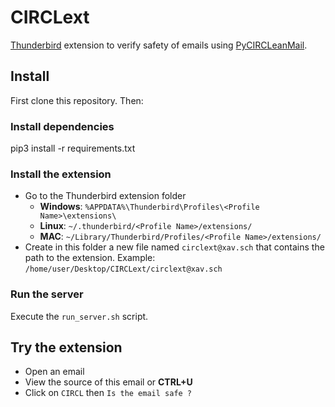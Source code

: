 # CIRCLext
[Thunderbird](https://www.mozilla.org/en-US/thunderbird/) extension to verify safety of emails using [PyCIRCLeanMail](https://github.com/CIRCL/PyCIRCLeanMail).

## Install

First clone this repository. Then:

### Install dependencies

pip3 install -r requirements.txt

### Install the extension
* Go to the Thunderbird extension folder
  + **Windows**:  `%APPDATA%\Thunderbird\Profiles\<Profile Name>\extensions\ `
  + **Linux**:  `~/.thunderbird/<Profile Name>/extensions/ `
  + **MAC**:  `~/Library/Thunderbird/Profiles/<Profile Name>/extensions/ `
* Create in this folder a new file named `circlext@xav.sch` that contains the path to the extension. Example: `/home/user/Desktop/CIRCLext/circlext@xav.sch`

### Run the server
Execute the `run_server.sh` script.

## Try the extension
* Open an email
* View the source of this email or **CTRL+U**
* Click on `CIRCL` then `Is the email safe ?`
